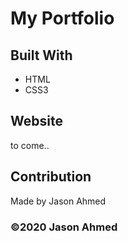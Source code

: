 # My Portfolio

## Built With
* HTML
* CSS3

## Website
to come..

## Contribution
Made by Jason Ahmed

### ©️2020 Jason Ahmed
